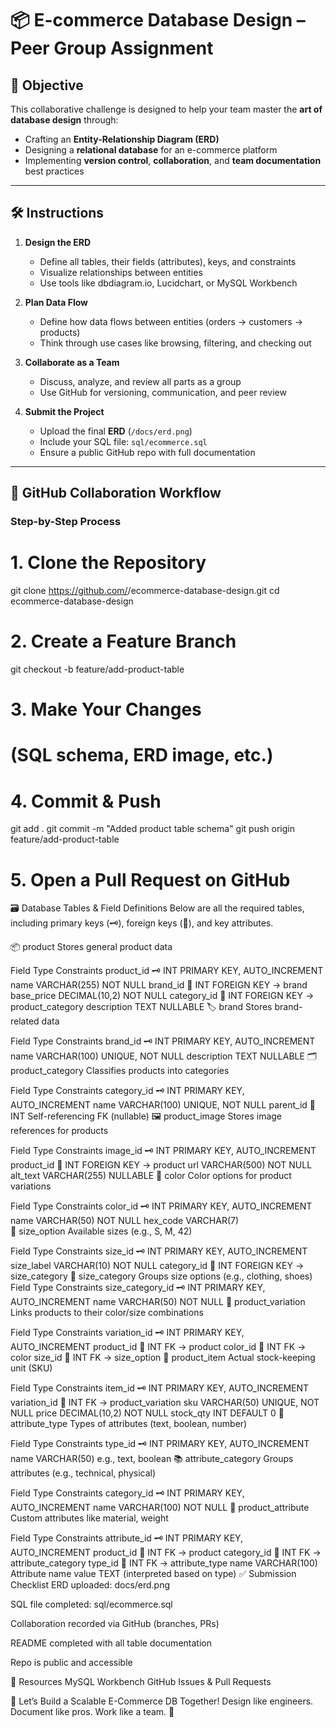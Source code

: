 # 📦 E-commerce Database Design – Peer Group Assignment

## 🎯 Objective

This collaborative challenge is designed to help your team master the **art of database design** through:

- Crafting an **Entity-Relationship Diagram (ERD)**
- Designing a **relational database** for an e-commerce platform
- Implementing **version control**, **collaboration**, and **team documentation** best practices

---

## 🛠️ Instructions

1. **Design the ERD**
   - Define all tables, their fields (attributes), keys, and constraints
   - Visualize relationships between entities
   - Use tools like dbdiagram.io, Lucidchart, or MySQL Workbench

2. **Plan Data Flow**
   - Define how data flows between entities (orders → customers → products)
   - Think through use cases like browsing, filtering, and checking out

3. **Collaborate as a Team**
   - Discuss, analyze, and review all parts as a group
   - Use GitHub for versioning, communication, and peer review

4. **Submit the Project**
   - Upload the final **ERD** (`/docs/erd.png`)
   - Include your SQL file: `sql/ecommerce.sql`
   - Ensure a public GitHub repo with full documentation

---

## 👥 GitHub Collaboration Workflow

### Step-by-Step Process

# 1. Clone the Repository
git clone https://github.com/<your-org>/ecommerce-database-design.git
cd ecommerce-database-design

# 2. Create a Feature Branch
git checkout -b feature/add-product-table

# 3. Make Your Changes
# (SQL schema, ERD image,  etc.)

# 4. Commit & Push
git add .
git commit -m "Added product table schema"
git push origin feature/add-product-table

# 5. Open a Pull Request on GitHub

🗃️ Database Tables & Field Definitions
Below are all the required tables, including primary keys (🗝️), foreign keys (🔗), and key attributes.

📦 product
Stores general product data


Field	Type	Constraints
product_id 🗝️	INT	PRIMARY KEY, AUTO_INCREMENT
name	VARCHAR(255)	NOT NULL
brand_id 🔗	INT	FOREIGN KEY → brand
base_price	DECIMAL(10,2)	NOT NULL
category_id 🔗	INT	FOREIGN KEY → product_category
description	TEXT	NULLABLE
🏷️ brand
Stores brand-related data


Field	Type	Constraints
brand_id 🗝️	INT	PRIMARY KEY, AUTO_INCREMENT
name	VARCHAR(100)	UNIQUE, NOT NULL
description	TEXT	NULLABLE
🗂️ product_category
Classifies products into categories


Field	Type	Constraints
category_id 🗝️	INT	PRIMARY KEY, AUTO_INCREMENT
name	VARCHAR(100)	UNIQUE, NOT NULL
parent_id 🔗	INT	Self-referencing FK (nullable)
🖼️ product_image
Stores image references for products


Field	Type	Constraints
image_id 🗝️	INT	PRIMARY KEY, AUTO_INCREMENT
product_id 🔗	INT	FOREIGN KEY → product
url	VARCHAR(500)	NOT NULL
alt_text	VARCHAR(255)	NULLABLE
🎨 color
Color options for product variations


Field	Type	Constraints
color_id 🗝️	INT	PRIMARY KEY, AUTO_INCREMENT
name	VARCHAR(50)	NOT NULL
hex_code	VARCHAR(7)	
📐 size_option
Available sizes (e.g., S, M, 42)


Field	Type	Constraints
size_id 🗝️	INT	PRIMARY KEY, AUTO_INCREMENT
size_label	VARCHAR(10)	NOT NULL
category_id 🔗	INT	FOREIGN KEY → size_category
📏 size_category
Groups size options (e.g., clothing, shoes)
Field	Type	Constraints
size_category_id 🗝️	INT	PRIMARY KEY, AUTO_INCREMENT
name	VARCHAR(50)	NOT NULL
🔄 product_variation
Links products to their color/size combinations


Field	Type	Constraints
variation_id 🗝️	INT	PRIMARY KEY, AUTO_INCREMENT
product_id 🔗	INT	FK → product
color_id 🔗	INT	FK → color
size_id 🔗	INT	FK → size_option
🧾 product_item
Actual stock-keeping unit (SKU)


Field	Type	Constraints
item_id 🗝️	INT	PRIMARY KEY, AUTO_INCREMENT
variation_id 🔗	INT	FK → product_variation
sku	VARCHAR(50)	UNIQUE, NOT NULL
price	DECIMAL(10,2)	NOT NULL
stock_qty	INT	DEFAULT 0
🧪 attribute_type
Types of attributes (text, boolean, number)


Field	Type	Constraints
type_id 🗝️	INT	PRIMARY KEY, AUTO_INCREMENT
name	VARCHAR(50)	e.g., text, boolean
📚 attribute_category
Groups attributes (e.g., technical, physical)


Field	Type	Constraints
category_id 🗝️	INT	PRIMARY KEY, AUTO_INCREMENT
name	VARCHAR(100)	NOT NULL
🧵 product_attribute
Custom attributes like material, weight


Field	Type	Constraints
attribute_id 🗝️	INT	PRIMARY KEY, AUTO_INCREMENT
product_id 🔗	INT	FK → product
category_id 🔗	INT	FK → attribute_category
type_id 🔗	INT	FK → attribute_type
name	VARCHAR(100)	Attribute name
value	TEXT	(interpreted based on type)
✅ Submission Checklist
 ERD uploaded: docs/erd.png

 SQL file completed: sql/ecommerce.sql

 Collaboration recorded via GitHub (branches, PRs)

 README completed with all table documentation

 Repo is public and accessible

🔧 Resources
MySQL Workbench
GitHub Issues & Pull Requests

🚀 Let’s Build a Scalable E-Commerce DB Together!
Design like engineers. Document like pros. Work like a team. 🤝